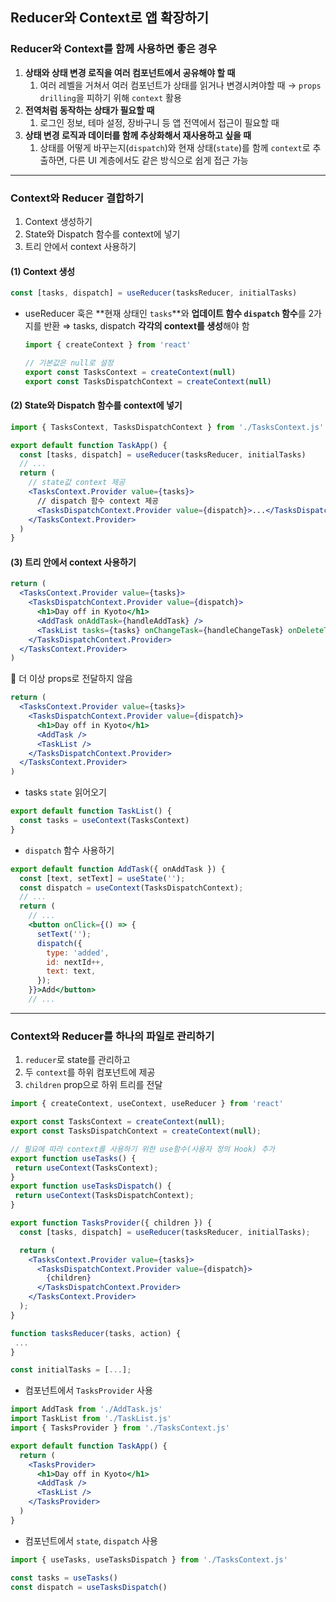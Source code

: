 ## Reducer와 Context로 앱 확장하기

### Reducer와 Context를 함께 사용하면 좋은 경우

1. **상태와 상태 변경 로직을 여러 컴포넌트에서 공유해야 할 때**
   1. 여러 레벨을 거쳐서 여러 컴포넌트가 상태를 읽거나 변경시켜야할 때 → `props drilling`을 피하기 위해 `context` 활용
2. **전역처럼 동작하는 상태가 필요할 때**
   1. 로그인 정보, 테마 설정, 장바구니 등 앱 전역에서 접근이 필요할 때
3. **상태 변경 로직과 데이터를 함께 추상화해서 재사용하고 싶을 때**
   1. 상태를 어떻게 바꾸는지(`dispatch`)와 현재 상태(`state`)를 함께 `context`로 추출하면, 다른 UI 계층에서도 같은 방식으로 쉽게 접근 가능

---

### Context와 Reducer 결합하기

1. Context 생성하기
2. State와 Dispatch 함수를 context에 넣기
3. 트리 안에서 context 사용하기

#### (1) Context 생성

```jsx
const [tasks, dispatch] = useReducer(tasksReducer, initialTasks)
```

- useReducer 훅은 **현재 상태인 `tasks`**와 **업데이트 함수 `dispatch` 함수**를 2가지를 반환
  ⇒ tasks, dispatch **각각의 context를 생성**해야 함

  ```jsx
  import { createContext } from 'react'

  // 기본값은 null로 설정
  export const TasksContext = createContext(null)
  export const TasksDispatchContext = createContext(null)
  ```

#### (2) State와 Dispatch 함수를 context에 넣기

```jsx
import { TasksContext, TasksDispatchContext } from './TasksContext.js'

export default function TaskApp() {
  const [tasks, dispatch] = useReducer(tasksReducer, initialTasks)
  // ...
  return (
    // state값 context 제공
    <TasksContext.Provider value={tasks}>
      // dispatch 함수 context 제공
      <TasksDispatchContext.Provider value={dispatch}>...</TasksDispatchContext.Provider>
    </TasksContext.Provider>
  )
}
```

#### (3) 트리 안에서 context 사용하기

```jsx
return (
  <TasksContext.Provider value={tasks}>
    <TasksDispatchContext.Provider value={dispatch}>
      <h1>Day off in Kyoto</h1>
      <AddTask onAddTask={handleAddTask} />
      <TaskList tasks={tasks} onChangeTask={handleChangeTask} onDeleteTask={handleDeleteTask} />
    </TasksDispatchContext.Provider>
  </TasksContext.Provider>
)
```

🔽 더 이상 props로 전달하지 않음

```jsx
return (
  <TasksContext.Provider value={tasks}>
    <TasksDispatchContext.Provider value={dispatch}>
      <h1>Day off in Kyoto</h1>
      <AddTask />
      <TaskList />
    </TasksDispatchContext.Provider>
  </TasksContext.Provider>
)
```

- tasks `state` 읽어오기

```jsx
export default function TaskList() {
  const tasks = useContext(TasksContext)
}
```

- `dispatch` 함수 사용하기

```jsx
export default function AddTask({ onAddTask }) {
  const [text, setText] = useState('');
  const dispatch = useContext(TasksDispatchContext);
  // ...
  return (
    // ...
    <button onClick={() => {
      setText('');
      dispatch({
        type: 'added',
        id: nextId++,
        text: text,
      });
    }}>Add</button>
    // ...
```

---

### Context와 Reducer를 하나의 파일로 관리하기

1. `reducer`로 state를 관리하고
2. 두 `context`를 하위 컴포넌트에 제공
3. `children` prop으로 하위 트리를 전달

```jsx
import { createContext, useContext, useReducer } from 'react'

export const TasksContext = createContext(null);
export const TasksDispatchContext = createContext(null);

// 필요에 따라 context를 사용하기 위한 use함수(사용자 정의 Hook) 추가
export function useTasks() {
 return useContext(TasksContext);
}
export function useTasksDispatch() {
 return useContext(TasksDispatchContext);
}

export function TasksProvider({ children }) {
  const [tasks, dispatch] = useReducer(tasksReducer, initialTasks);

  return (
    <TasksContext.Provider value={tasks}>
      <TasksDispatchContext.Provider value={dispatch}>
        {children}
      </TasksDispatchContext.Provider>
    </TasksContext.Provider>
  );
}

function tasksReducer(tasks, action) {
 ...
}

const initialTasks = [...];
```

- 컴포넌트에서 `TasksProvider` 사용

```jsx
import AddTask from './AddTask.js'
import TaskList from './TaskList.js'
import { TasksProvider } from './TasksContext.js'

export default function TaskApp() {
  return (
    <TasksProvider>
      <h1>Day off in Kyoto</h1>
      <AddTask />
      <TaskList />
    </TasksProvider>
  )
}
```

- 컴포넌트에서 `state`, `dispatch` 사용

```jsx
import { useTasks, useTasksDispatch } from './TasksContext.js'

const tasks = useTasks()
const dispatch = useTasksDispatch()
```
